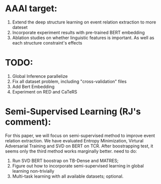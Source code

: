 # AAAI target:
1. Extend the deep structure learning on event relation extraction to more
   dateset
2. Incorporate experiment results with pre-trained BERT embedding
3. Ablation studies on whether linguistic features is important. As well as each
   structure constraint's effects

# TODO:
1. Global Inference parallelize
2. Fix all dataset problem, including "cross-validation" files
3. Add Bert Embedding
4. Experiment on RED and CaTeRS

# Semi-Supervised Learning (RJ's comment):
For this paper, we will focus on semi-supervised method to improve event relation extraction. We have evaluated Entropy Minimization, Virtural Adversarial Training and SVD on BERT on TCR. After boostrapping test, it seems only the third method works marginally better.
need to do:
1. Run SVD BERT boostrap on TB-Dense and MATRES;
2. Figure out how to incorporate semi-supervised learning in global learning non-trivially
3. Multi-task learning with all available datasets; optional.
